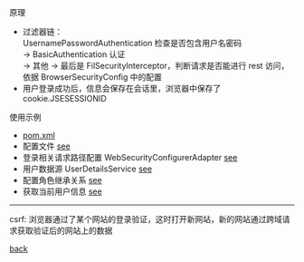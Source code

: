 原理
- 过滤器链：   
UsernamePasswordAuthentication 检查是否包含用户名密码   
-> BasicAuthentication 认证   
-> 其他 -> 最后是 FilSecurityInterceptor，判断请求是否能进行 rest 访问，依据 BrowserSecurityConfig 中的配置  
- 用户登录成功后，信息会保存在会话里，浏览器中保存了 cookie.JSESESSIONID  

使用示例
- [pom.xml](1/1.md)  
- 配置文件 [see](1/6.md)
- 登录相关请求路径配置 WebSecurityConfigurerAdapter [see](1/2.md)  
- 用户数据源 UserDetailsService [see](1/3.md)  
- 配置角色继承关系 [see](1/4.md)  
- 获取当前用户信息 [see](1/5.md)  

---

csrf: 浏览器通过了某个网站的登录验证，这时打开新网站，新的网站通过跨域请求获取验证后的网站上的数据  

[back](../20.md)  